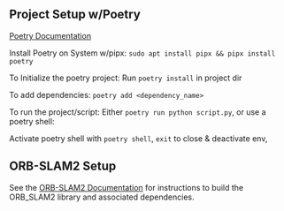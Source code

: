 ## Project Setup w/Poetry

[Poetry Documentation](https://python-poetry.org/docs/basic-usage/#project-setup)

Install Poetry on System w/pipx:
`sudo apt install pipx && pipx install poetry`

To Initialize the poetry project:
Run `poetry install` in project dir

To add dependencies:
`poetry add <dependency_name>`

To run the project/script:
Either `poetry run python script.py`, or use a poetry shell:

Activate poetry shell with `poetry shell`, `exit` to close & deactivate env, 

## ORB-SLAM2 Setup

See the [ORB-SLAM2 Documentation](https://github.com/raulmur/ORB_SLAM2.git) for instructions to build the ORB_SLAM2 library and associated dependencies.
